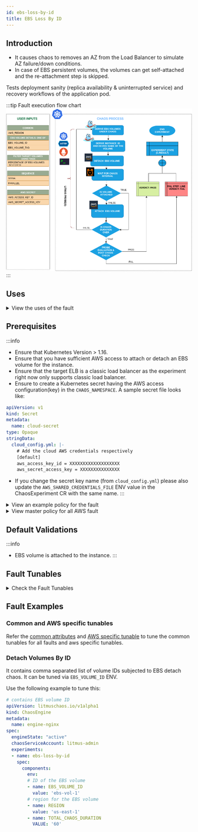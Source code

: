 ```yaml
---
id: ebs-loss-by-id
title: EBS Loss By ID
---
```


## Introduction
- It causes chaos to removes an AZ from the Load Balancer to simulate AZ failure/down conditions.
- In case of EBS persistent volumes, the volumes can get self-attached and the re-attachment step is skipped.

Tests deployment sanity (replica availability & uninterrupted service) and recovery workflows of the application pod.

:::tip Fault execution flow chart
![EBS Loss By ID](./static/images/ebs-loss.png)
:::

## Uses

<details>
<summary>View the uses of the fault</summary>
<div>
Coming soon.
</div>
</details>

## Prerequisites

:::info
- Ensure that Kubernetes Version > 1.16.
- Ensure that you have sufficient AWS access to attach or detach an EBS volume for the instance. 
- Ensure that the target ELB is a classic load balancer as the experiment right now only supports classic load balancer.
- Ensure to create a Kubernetes secret having the AWS access configuration(key) in the `CHAOS_NAMESPACE`. A sample secret file looks like:
```yaml
apiVersion: v1
kind: Secret
metadata:
  name: cloud-secret
type: Opaque
stringData:
  cloud_config.yml: |-
    # Add the cloud AWS credentials respectively
    [default]
    aws_access_key_id = XXXXXXXXXXXXXXXXXXX
    aws_secret_access_key = XXXXXXXXXXXXXXX
```
- If you change the secret key name (from `cloud_config.yml`) please also update the `AWS_SHARED_CREDENTIALS_FILE` ENV value in the ChaosExperiment CR with the same name.
:::

<details>
<summary>View an example policy for the fault</summary>
<div>
&#123;
    "Version": "2012-10-17",
    "Statement": &#91;
        &#123;
            "Effect": "Allow",
            "Action": &#91;
                "ec2:DescribeInstanceStatus",
                "ec2:DescribeInstances",
                "ec2:DescribeSubnets",
                "elasticloadbalancing:DetachLoadBalancerFromSubnets",
                "elasticloadbalancing:AttachLoadBalancerToSubnets",
                "elasticloadbalancing:DescribeLoadBalancers"
            &#93;,
            "Resource": "*"
        &#125;
    &#93;
&#125;
</div>
</details>

<details>
<summary>View master policy for all AWS fault</summary>
<div>
&#123;
    "Version": "2012-10-17",
    "Statement": &#91;
        &#123;
            "Effect": "Allow",
            "Action": &#91;
                "ec2:StartInstances",
                "ec2:StopInstances",
                "ec2:AttachVolume",
                "ec2:DetachVolume",
                "ec2:DescribeVolumes",
                "ec2:DescribeSubnets",
                "ec2:DescribeInstanceStatus",
                "ec2:DescribeInstances",
                "ec2messages:AcknowledgeMessage",
                "ec2messages:DeleteMessage",
                "ec2messages:FailMessage",
                "ec2messages:GetEndpoint",
                "ec2messages:GetMessages",
                "ec2messages:SendReply"
            &#93;,
            "Resource": "*"
        &#125;,
        &#123;
            "Effect": "Allow",
            "Action": &#91;
                "autoscaling:DescribeAutoScalingInstances"
            &#93;,
            "Resource": "*"
        &#125;,
        &#123;
            "Effect": "Allow",
            "Action": &#91;
                "ssm:GetDocument",
                "ssm:DescribeDocument",
                "ssm:GetParameter",
                "ssm:GetParameters",
                "ssm:SendCommand",
                "ssm:CancelCommand",
                "ssm:CreateDocument",
                "ssm:DeleteDocument",
                "ssm:GetCommandInvocation",          
                "ssm:UpdateInstanceInformation",
                "ssm:DescribeInstanceInformation"
            &#93;,
            "Resource": "*"
        &#125;,
        &#123;
            "Effect": "Allow",
            "Action": &#91;
                "ecs:UpdateContainerInstancesState",
                "ecs:RegisterContainerInstance",
                "ecs:ListContainerInstances",
                "ecs:DeregisterContainerInstance",
                "ecs:DescribeContainerInstances",
                "ecs:ListTasks",
                "ecs:DescribeClusters"
            &#93;,
            "Resource": "*"
        &#125;,
        &#123;
            "Effect": "Allow",
            "Action": &#91;
                "elasticloadbalancing:DetachLoadBalancerFromSubnets",
                "elasticloadbalancing:AttachLoadBalancerToSubnets",
                "elasticloadbalancing:DescribeLoadBalancers"
            &#93;,
            "Resource": "*"
        &#125;,
        &#123;
            "Effect": "Allow",
            "Action": &#91;
                "lambda:ListEventSourceMappings",
                "lambda:DeleteEventSourceMapping",
                "lambda:UpdateEventSourceMapping",
                "lambda:CreateEventSourceMapping",
                "lambda:UpdateFunctionConfiguration",
                "lambda:GetFunctionConcurrency",
                "lambda:GetFunction",
                "lambda:DeleteFunctionConcurrency",
                "lambda:PutFunctionConcurrency",
                "lambda:DeleteLayerVersion",
                "lambda:GetLayerVersion",
                "lambda:ListLayerVersions",
                "iam:ListAttachedRolePolicies",
                "iam:DetachRolePolicy",
                "iam:AttachRolePolicy"
             &#93;,
            "Resource": "*"
        &#125;,
        &#123;
            "Effect": "Allow",
            "Action": &#91;
                "iam:ListAttachedRolePolicies",
                "iam:DetachRolePolicy",
                "iam:AttachRolePolicy"
            &#93;,
            "Resource": "*"
        &#125;,
        &#123;
            "Effect": "Allow",
            "Action": &#91;
                "rds:DescribeDBClusters",
                "rds:DescribeDBInstances",
                "rds:DeleteDBInstance",
                "rds:RebootDBInstance"
            &#93;,
            "Resource": "*"
        &#125;
    &#93;
&#125;
</div>
</details>

## Default Validations

:::info
- EBS volume is attached to the instance.
:::

## Fault Tunables

<details>
    <summary>Check the Fault Tunables</summary>
    <h2>Mandatory Fields</h2>
    <table>
      <tr>
        <th> Variables </th>
        <th> Description </th>
        <th> Notes </th>
      </tr>
      <tr>
        <td> EBS_VOLUME_ID </td>
        <td> Comma separated list of volume IDs subjected to EBS detach chaos</td>
        <td> Eg. ebs-vol-1,ebs-vol-2 </td>
      </tr>
      <tr>
        <td> REGION </td>
        <td> The region name for the target volumes</td>
        <td> Eg. us-east-1 </td>
      </tr>
    </table>
    <h2>Optional Fields</h2>
    <table>
      <tr>
        <th> Variables </th>
        <th> Description </th>
        <th> Notes </th>
      </tr>
      <tr>
        <td> TOTAL_CHAOS_DURATION </td>
        <td> The time duration for chaos insertion (sec) </td>
        <td> Defaults to 30s </td>
      </tr>
      <tr>
        <td> CHAOS_INTERVAL </td>
        <td> The time duration between the attachment and detachment of the volumes (sec) </td>
        <td> Defaults to 30s </td>
      </tr>
      <tr>
        <td> SEQUENCE </td>
        <td> It defines sequence of chaos execution for multiple volumes</td>
        <td> Default value: parallel. Supported: serial, parallel </td>
      </tr>
      <tr>
        <td> RAMP_TIME </td>
        <td> Period to wait before and after injection of chaos in sec </td>
        <td> Eg: 30 </td>
      </tr>
    </table>
</details>

## Fault Examples

### Common and AWS specific tunables

Refer the [common attributes](../common-tunables-for-all-faults) and [AWS specific tunable](./aws-fault-tunables) to tune the common tunables for all faults and aws specific tunables.

### Detach Volumes By ID

It contains comma separated list of volume IDs subjected to EBS detach chaos. It can be tuned via `EBS_VOLUME_ID` ENV.

Use the following example to tune this:

[embedmd]:# (./static/manifests/ebs-loss-by-id/ebs-volume-id.yaml yaml)
```yaml
# contains EBS volume ID 
apiVersion: litmuschaos.io/v1alpha1
kind: ChaosEngine
metadata:
  name: engine-nginx
spec:
  engineState: "active"
  chaosServiceAccount: litmus-admin
  experiments:
  - name: ebs-loss-by-id
    spec:
      components:
        env:
        # ID of the EBS volume
        - name: EBS_VOLUME_ID
          value: 'ebs-vol-1'
        # region for the EBS volume
        - name: REGION
          value: 'us-east-1'
        - name: TOTAL_CHAOS_DURATION
          VALUE: '60'
```
